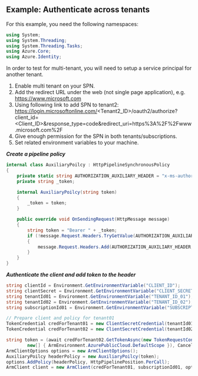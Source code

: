 Example: Authenticate across tenants
--------------------------------------
For this example, you need the following namespaces:
```C# Snippet:MultiTenant_Namespaces
using System;
using System.Threading;
using System.Threading.Tasks;
using Azure.Core;
using Azure.Identity;
```

In order to test for multi-tenant, you will need to setup a service principal for another tenant.
1. Enable multi tenant on your SPN.
2. Add the redirect URL under the web (not single page application), e.g. https://www.microsoft.com
3. Using following link to add SPN to tenant2:
    https://login.microsoftonline.com/<Tenant2_ID>/oauth2/authorize?client_id=<Client_ID>&response_type=code&redirect_uri=https%3A%2F%2Fwww.microsoft.com%2F
4. Give enough permission for the SPN in both tenants/subscriptions.
5. Set related environment variables to your machine.

***Create a pipeline policy***

```C# Snippet:Sample_Header_Policy
internal class AuxiliaryPoilcy : HttpPipelineSynchronousPolicy
{
    private static string AUTHORIZATION_AUXILIARY_HEADER = "x-ms-authorization-auxiliary";
    private string _token;

    internal AuxiliaryPoilcy(string token)
    {
        _token = token;
    }

    public override void OnSendingRequest(HttpMessage message)
    {
        string token = "Bearer " + _token;
        if (!message.Request.Headers.TryGetValue(AUTHORIZATION_AUXILIARY_HEADER, out _))
        {
            message.Request.Headers.Add(AUTHORIZATION_AUXILIARY_HEADER, token);
        }
    }
}
```

***Authenticate the client and add token to the header***

```C# Snippet:Enable_Cross_Tenant_Authentication
string clientId = Environment.GetEnvironmentVariable("CLIENT_ID");
string clientSecret = Environment.GetEnvironmentVariable("CLIENT_SECRET");
string tenantId01 = Environment.GetEnvironmentVariable("TENANT_ID_01");
string tenantId02 = Environment.GetEnvironmentVariable("TENANT_ID_02");
string subscriptionId01 = Environment.GetEnvironmentVariable("SUBSCRIPTION_ID_01");

// Prepare client and policy for tenant01
TokenCredential credForTenant01 = new ClientSecretCredential(tenantId01, clientId, clientSecret);
TokenCredential credForTenant02 = new ClientSecretCredential(tenantId02, clientId, clientSecret);

string token = (await credForTenant02.GetTokenAsync(new TokenRequestContext(
        new[] { ArmEnvironment.AzurePublicCloud.DefaultScope }), CancellationToken.None)).Token;
ArmClientOptions options = new ArmClientOptions();
AuxiliaryPoilcy headerPolicy = new AuxiliaryPoilcy(token);
options.AddPolicy(headerPolicy, HttpPipelinePosition.PerCall);
ArmClient client = new ArmClient(credForTenant01, subscriptionId01, options);
```
